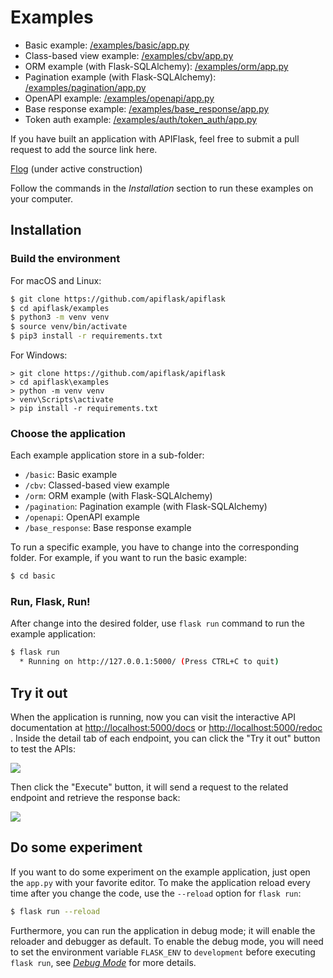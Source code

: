 # Examples

- Basic example: [/examples/basic/app.py][_basic]
- Class-based view example: [/examples/cbv/app.py][_cbv]
- ORM example (with Flask-SQLAlchemy): [/examples/orm/app.py][_orm]
- Pagination example (with Flask-SQLAlchemy): [/examples/pagination/app.py][_pagination]
- OpenAPI example: [/examples/openapi/app.py][_openapi]
- Base response example: [/examples/base_response/app.py][_base_response]
- Token auth example: [/examples/auth/token_auth/app.py][_token_auth]

[_basic]: https://github.com/apiflask/apiflask/tree/main/examples/basic/app.py
[_cbv]: https://github.com/apiflask/apiflask/tree/main/examples/cbv/app.py
[_orm]: https://github.com/apiflask/apiflask/tree/main/examples/orm/app.py
[_pagination]: https://github.com/apiflask/apiflask/tree/main/examples/pagination/app.py
[_openapi]: https://github.com/apiflask/apiflask/tree/main/examples/openapi/app.py
[_base_response]: https://github.com/apiflask/apiflask/tree/main/examples/base_response/app.py
[_token_auth]: https://github.com/apiflask/apiflask/tree/main/examples/auth/token_auth/app.py

If you have built an application with APIFlask, feel free to submit a pull request to add the source link here.

[Flog](https://github.com/flog-team/flog-api-v4) (under active construction)

Follow the commands in the *Installation* section to run these examples on your computer.


## Installation


### Build the environment

For macOS and Linux:

```bash
$ git clone https://github.com/apiflask/apiflask
$ cd apiflask/examples
$ python3 -m venv venv
$ source venv/bin/activate
$ pip3 install -r requirements.txt
```

For Windows:

```text
> git clone https://github.com/apiflask/apiflask
> cd apiflask\examples
> python -m venv venv
> venv\Scripts\activate
> pip install -r requirements.txt
```


### Choose the application

Each example application store in a sub-folder:

- `/basic`: Basic example
- `/cbv`: Classed-based view example
- `/orm`: ORM example (with Flask-SQLAlchemy)
- `/pagination`: Pagination example (with Flask-SQLAlchemy)
- `/openapi`: OpenAPI example
- `/base_response`: Base response example

To run a specific example, you have to change into the corresponding folder.
For example, if you want to run the basic example:

```bash
$ cd basic
```


### Run, Flask, Run!

After change into the desired folder, use `flask run` command to run
the example application:

```bash
$ flask run
  * Running on http://127.0.0.1:5000/ (Press CTRL+C to quit)
```


## Try it out

When the application is running, now you can visit the interactive API documentation at <http://localhost:5000/docs> or <http://localhost:5000/redoc> . Inside the detail tab of each endpoint, you can click the "Try it out" button to test the APIs:

![](https://apiflask.com/_assets/try-it-out.png)

Then click the "Execute" button, it will send a request to the related endpoint and retrieve the response back:

![](https://apiflask.com/_assets/execute.png)


## Do some experiment

If you want to do some experiment on the example application, just open the `app.py` with your favorite editor. To make the application reload every time after you change the code, use the `--reload` option for `flask run`:

```bash
$ flask run --reload
```

Furthermore, you can run the application in debug mode; it will enable the reloader and debugger as default. To enable the debug mode, you will need to set the environment variable `FLASK_ENV` to `development` before executing `flask run`, see *[Debug Mode](https://flask.palletsprojects.com/en/main/quickstart/#debug-mode)* for more details.
